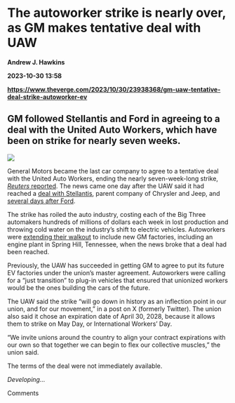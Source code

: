 # The autoworker strike is nearly over, as GM makes tentative deal with UAW
**Andrew J. Hawkins**

**2023-10-30 13:58**

**https://www.theverge.com/2023/10/30/23938368/gm-uaw-tentative-deal-strike-autoworker-ev**

GM followed Stellantis and Ford in agreeing to a deal with the United Auto Workers, which have been on strike for nearly seven weeks.
-------------------------------------------------------------------------------------------------------------------------------------

![](https://cdn.vox-cdn.com/thumbor/lepEQWhri2R4EPee07rByOlfEzA=/0x0:4000x2667/1200x628/filters:focal(2000x1334:2001x1335)/cdn.vox-cdn.com/uploads/chorus_asset/file/25044441/1741627452.jpg)

General Motors became the last car company to agree to a tentative deal with the United Auto Workers, ending the nearly seven-week-long strike, [_Reuters_ reported](https://www.reuters.com/business/autos-transportation/gm-reaches-tentative-deal-with-uaw-source-says-2023-10-30/). The news came one day after the UAW said it had reached a [deal with Stellantis](https://www.theverge.com/2023/10/29/23937212/striking-auto-workers-have-a-tentative-deal-with-stellantis), parent company of Chrysler and Jeep, and [several days after Ford](https://www.theverge.com/2023/10/25/23932799/ford-uaw-auto-worker-end-strike-gm-stellantis).

The strike has roiled the auto industry, costing each of the Big Three automakers hundreds of millions of dollars each week in lost production and throwing cold water on the industry’s shift to electric vehicles. Autoworkers were [extending their walkout](https://www.reuters.com/business/autos-transportation/uaw-outline-tentative-deal-reopen-stellantis-illinois-plant-sources-2023-10-28/) to include new GM factories, including an engine plant in Spring Hill, Tennessee, when the news broke that a deal had been reached.

Previously, the UAW has succeeded in getting GM to agree to put its future EV factories under the union’s master agreement. Autoworkers were calling for a “just transition” to plug-in vehicles that ensured that unionized workers would be the ones building the cars of the future.

The UAW said the strike “will go down in history as an inflection point in our union, and for our movement,” in a post on X (formerly Twitter). The union also said it chose an expiration date of April 30, 2028, because it allows them to strike on May Day, or International Workers’ Day.

“We invite unions around the country to align your contract expirations with our own so that together we can begin to flex our collective muscles,” the union said.

The terms of the deal were not immediately available.

_Developing..._

Comments